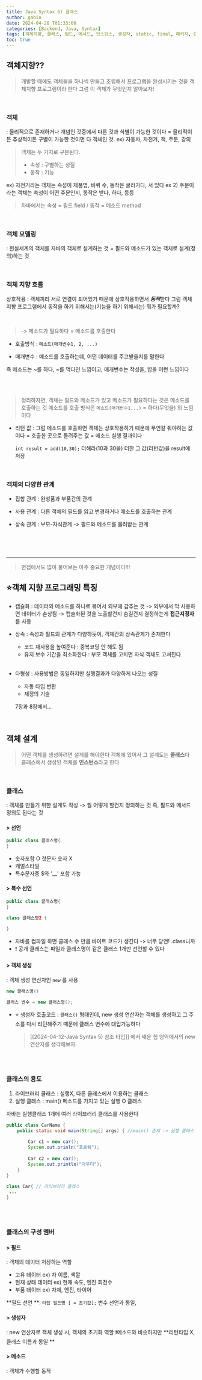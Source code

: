 ```yaml
---
title: Java Syntax 6) 클래스
author: gabin
date: 2024-04-20 T01:33:00
categories: [Backend, Java, Syntax]
tags: [객체지향, 클래스, 필드, 메서드, 인스턴스, 생성자, static, final, 패키지, Getter, Setter, 싱글톤패턴, 접근제한자, 이것이자바다]
toc: true
---
```

## 객체지향??
> 개발할 때에도 객체들을 하나씩 만들고 조립해서 프로그램을 완성시키는 것을 객체지향 프로그램이라 한다
> 그럼 이 객체가 무엇인지 알아보자!

<br>

### 객체
: 물리적으로 존재하거나 개념인 것중에서 다른 것과 식별이 가능한 것이다 = 물리적이든 추상적이든 구별이 가능한 것이면 다 객체인 것.
ex) 자동차, 자전거, 책, 주문, 강의

> 객체는 두 가지로 구분된다.
> - 속성 : 구별하는 성질
> - 동작 : 기능

ex) 자전거라는 객체는 속성이 제품명, 바퀴 수, 동작은 굴러가다, 서 있다
ex 2) 주문이라는 객체는 속성이 어떤 주문인지, 동작은 받다, 하다, 등등

> 자바에서는 속성 = 필드 field / 동작 = 메소드 method


<br>

### 객체 모델링
: 현실세계의 객체를 자바의 객체로 설계하는 것 = 필드와 메소드가 있는 객체로 설계(정의)하는 것

<br>

### 객체 지향 흐름

상호작용 : 객체끼리 서로 연결이 되어있기 때문에 상호작용하면서  ***동작***한다
그럼 객체지향 프로그램에서 동작을 하기 위해서는(기능을 하기 위해서는) 뭐가 필요할까?

<br>

>-> 메소드가 필요하다 = 메소드를 호출한다

- 호출방식 : `메소드(매개변수1, 2, ...)`

- 매개변수 : 메소드를 호출하는데, 어떤 데이터를 주고받을지를 말한다



즉 메소드는 ~를 하다, ~를 먹다인 느낌이고, 매개변수는 작성을, 밥을 이런 느낌이다

<br>
<br>

> 정리하자면, 객체는 필드와 메소드가 있고 메소드가 필요하다는 것은 메소드를 호출하는 것
> 메소드를 호출 방식은 `메소드(매개변수1,..)` = 하다(무엇을) 의 느낌이다


- 리턴 값 : 그럼 메소드를 호출하면 객체는 상호작용하기 때문에 무언갈 줘야하는 값이다 = 호출한 곳으로 돌려주는 값 = 메소드 실행 결과이다


	`int result = add(10,30);` 더해라(10과 30을) 더한 그 값(리턴값)을 result에 저장

  <br>
  
### 객체의 다양한 관계

 - 집합 관계 : 완성품과 부품간의 관계
   
 - 사용 관계 : 다른 객체의 필드를 읽고 변경하거나 메소드를 호출하는 관계
   
 - 상속 관계 : 부모-자식관계 -> 필드와 메소드를 물려받는 관계

<br>
<br>
<br>

---
> 면접에서도 많이 물어보는 아주 중요한 개념이다!!!

## ⭐️객체 지향 프로그래밍 특징

- 캡슐화 : 데이터와 메소드를 하나로 묶어서 외부에 감추는 것 -> 외부에서 막 사용하면 데이터가 손상됨 -> 캡슐화된 것을 노출할건지 숨길건지 결정하는게 **접근지정자**를 사용
  <br>
- 상속 : 속성과 필드의 관계가 다양하듯이, 객체간의 상속관게가 존재한다
	- 코드 재사용을 높여준다 : 중복코딩 안 해도 됨
	- 유지 보수 기간을 최소화한다 : 부모 객체를 고치면 자식 객체도 고쳐진다

  <br>
- 다형성 : 사용방법은 동일하지만 실행결과가 다양하게 나오는 성질
	-  자동 타입 변환
	- 재정의 기술

	7장과 8장에서...

<br>

## 객체 설계
> 어떤 객체를 생성하려면 설계를 해야한다 
> 객체에 있어서 그 설계도는 **클래스**다
> 클래스에서 생성된 객체를 **인스턴스**라고 한다


<br>

### 클래스
: 객체를 만들기 위한 설계도 작성 -> 뭘 어떻게 할건지 정의하는 것
즉, 필드와 메서드 정의도 된다는 것

#### > 선언

```java
public class 클래스명{
}
```

- 숫자포함 O 첫문자 숫자 X
- 캐멀스타일
- 특수문자중 $와 '__' 포함 가능

#### > 복수 선언
```java
public class 클래스명{
}

class 클래스명2 {

}
```

-  자바를 컴파일 하면 클래스 수 만큼 바이트 코드가 생긴다 -> 너무 당연! .class니까
- ❗️ 공개 클래스는 파일과 클래스명이 같은 클래스 1개만 선언할 수 있다
  
  
#### > 객체 생성
: 객체 생성 연산자인 `new` 를 사용
```java
new 클래스명()

클래스 변수 = new 클래스명();
```

- ⭐️ 생성자 호출코드 : `클래스()` 형태인데, new 생성 연산자는 객체를 생성하고 그 주소를 다시 리턴해주기 때문에 클래스 변수에 대입가능하다 

  > [[2024-04-12-Java Syntax 5) 참조 타입]] 에서 배운 힙 영역에서의 new 연산자를 생각해보자.
  
<br>
<br>

### 클래스의 용도
1. 라이브러리 클래스 : 실행X, 다른 클래스에서 이용하는 클래스
2. 실행 클래스 : main() 메소드를 가지고 있는 실행 O 클래스

자바는 실행클래스 1개에 여러 라이브러리 클래스를 사용한다

```java
public class CarName {
	public static void main(String[] args) { //main() 존재 -> 실행 클래스
	
		Car c1 = new car();
		System.out.prinln("포르쉐");
		
		Car c2 = new car();
		System.out.println("아우디");
	}
}

class Car{ // 라이브러리 클래스
 ...
}
```
<br>
<br>

### 클래스의 구성 멤버
#### > 필드 
: 객체의 데이터 저장하는 역할
- 고유 데이터 ex) 차 이름, 색깔
- 현재 상태 데이터 ex) 현재 속도, 엔진 회전수
- 부품 데이터 ex) 차체, 엔진, 타이어

**필드 선언 **: `타입 필드명 [ = 초기값];` 변수 선언과 동일, 




#### > 생성자
: new 연산자로 객체 생성 시, 객체의 초기화 역할
❗️메소드와 비슷하지만 **리턴타입 X, 클래스 이름과 동일 **

#### > 메소드 
: 객체가 수행할 동작 



